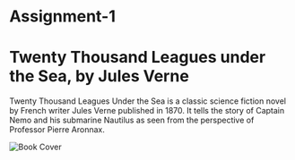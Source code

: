 # Assignment-1

# Twenty Thousand Leagues under the Sea, by Jules Verne

Twenty Thousand Leagues Under the Sea is a classic science fiction novel by French writer Jules Verne published in 1870. It tells the story of Captain Nemo and his submarine Nautilus as seen from the perspective of Professor Pierre Aronnax.

![Book Cover](http://upload.wikimedia.org/wikipedia/commons/4/4e/20000_title_0a.jpg "Book Cover")